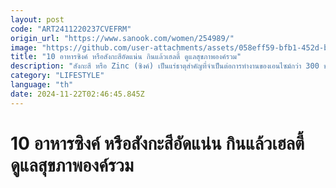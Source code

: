 ```yaml
---
layout: post
code: "ART2411220237CVEFRM"
origin_url: "https://www.sanook.com/women/254989/"
image: "https://github.com/user-attachments/assets/058eff59-bfb1-452d-b44d-bed319b4b98c"
title: "10 อาหารซิงค์ หรือสังกะสีอัดแน่น กินแล้วเฮลตี้ ดูแลสุขภาพองค์รวม"
description: "สังกะสี หรือ Zinc (ซิงค์) เป็นแร่ธาตุสำคัญที่จำเป็นต่อการทำงานของเอนไซม์กว่า 300 ชนิด"
category: "LIFESTYLE"
language: "th"
date: 2024-11-22T02:46:45.845Z
---
```


# 10 อาหารซิงค์ หรือสังกะสีอัดแน่น กินแล้วเฮลตี้ ดูแลสุขภาพองค์รวม